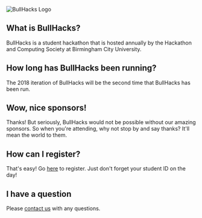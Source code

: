 ![BullHacks Logo](https://bullhacks.tech/img/bullhacks.png)

## What is BullHacks?
BullHacks is a student hackathon that is hosted annually by the Hackathon and Computing Society at Birmingham City University.

## How long has BullHacks been running?
The 2018 iteration of BullHacks will be the second time that BullHacks has been run.

## Wow, nice sponsors!
Thanks! But seriously, BullHacks would not be possible without our amazing sponsors. So when you're attending, why not stop by and say thanks? It'll mean the world to them.

## How can I register?
That's easy! Go [here](https://register.bullhacks.tech) to register. Just don't forget your student ID on the day!

## I have a question
Please [contact us](mailto:hello@hacs.tech) with any questions. 
